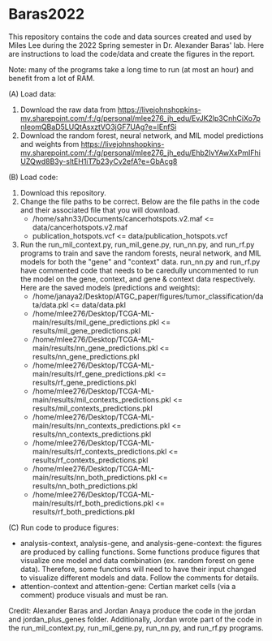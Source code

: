 # Baras2022

This repository contains the code and data sources created and used by Miles Lee during the 2022 Spring semester in Dr. Alexander Baras' lab. Here are instructions to load the code/data and create the figures in the report. 

Note: many of the programs take a long time to run (at most an hour) and benefit from a lot of RAM.  

(A) Load data:
1. Download the raw data from https://livejohnshopkins-my.sharepoint.com/:f:/g/personal/mlee276_jh_edu/EvJK2lp3CnhCiXo7pnIeomQBaD5LUQtAsxztVO3jGF7UAg?e=IEnfSi
2. Download the random forest, neural network, and MIL model predictions and weights from https://livejohnshopkins-my.sharepoint.com/:f:/g/personal/mlee276_jh_edu/Ehb2IvYAwXxPmIFhiUZQwd8B3y-sltEH1iT7b23yCv2efA?e=GbAcg8 

(B) Load code:
1. Download this repository.
2. Change the file paths to be correct. Below are the file paths in the code and their associated file that you will download.
    - /home/sahn33/Documents/cancerhotspots.v2.maf <= data/cancerhotspots.v2.maf
    - publication_hotspots.vcf <= data/publication_hotspots.vcf
3. Run the run_mil_context.py, run_mil_gene.py, run_nn.py, and run_rf.py programs to train and save the random forests, neural network, and MIL models for both the "gene" and "context" data. run_nn.py and run_rf.py have commented code that needs to be caredully uncommented to run the model on the gene, context, and gene & context data respectively. 
   Here are the saved models (predictions and weights):
    - /home/janaya2/Desktop/ATGC_paper/figures/tumor_classification/data/data.pkl <= data/data.pkl
    - /home/mlee276/Desktop/TCGA-ML-main/results/mil_gene_predictions.pkl <= results/mil_gene_predictions.pkl
    - /home/mlee276/Desktop/TCGA-ML-main/results/nn_gene_predictions.pkl <= results/nn_gene_predictions.pkl
    - /home/mlee276/Desktop/TCGA-ML-main/results/rf_gene_predictions.pkl <= results/rf_gene_predictions.pkl
    - /home/mlee276/Desktop/TCGA-ML-main/results/mil_contexts_predictions.pkl <= results/mil_contexts_predictions.pkl
    - /home/mlee276/Desktop/TCGA-ML-main/results/nn_contexts_predictions.pkl <= results/nn_contexts_predictions.pkl
    - /home/mlee276/Desktop/TCGA-ML-main/results/rf_contexts_predictions.pkl <= results/rf_contexts_predictions.pkl
    - /home/mlee276/Desktop/TCGA-ML-main/results/nn_both_predictions.pkl <= results/nn_both_predictions.pkl
    - /home/mlee276/Desktop/TCGA-ML-main/results/rf_both_predictions.pkl <= results/rf_both_predictions.pkl

(C) Run code to produce figures:
- analysis-context, analysis-gene, and analysis-gene-context: the figures are produced by calling functions. Some functions produce figures that visualize one model and data combination (ex. random forest on gene data). Therefore, some functions will need to have their input changed to visualize different models and data. Follow the comments for details. 
- attention-context and attention-gene: Certian market cells (via a comment) produce visuals and must be ran. 

Credit:
Alexander Baras and Jordan Anaya produce the code in the jordan and jordan_plus_genes folder. Additionally, Jordan wrote part of the code in the run_mil_context.py, run_mil_gene.py, run_nn.py, and run_rf.py programs.
